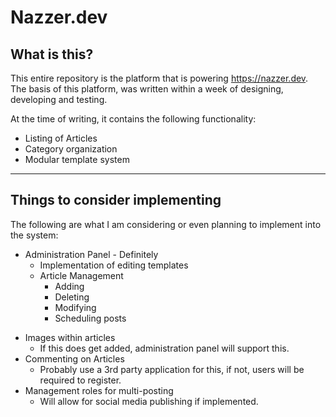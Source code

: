 # Nazzer.dev
## What is this?
This entire repository is the platform that is powering https://nazzer.dev.
The basis of this platform, was written within a week of designing, developing and testing.

At the time of writing, it contains the following functionality:
+ Listing of Articles
+ Category organization
+ Modular template system
---
## Things to consider implementing
The following are what I am considering or even planning to implement into the system:
+ Administration Panel - Definitely
    - Implementation of editing templates
    - Article Management
        - Adding
        - Deleting
        - Modifying
        - Scheduling posts
- Images within articles
    - If this does get added, administration panel will support this.
- Commenting on Articles
    - Probably use a 3rd party application for this, if not, users will be required to register.
- Management roles for multi-posting
    - Will allow for social media publishing if implemented.